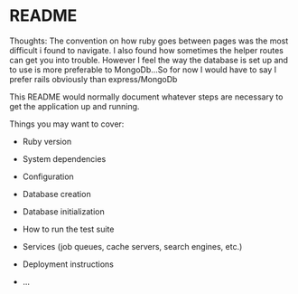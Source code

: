# README
Thoughts: The convention on how ruby goes between pages was the most difficult i found to navigate. I also found how sometimes the helper routes can get you into trouble. However I feel the way the database is set up and to use is more preferable to MongoDb...So for now I would have to say I prefer rails obviously than express/MongoDb


This README would normally document whatever steps are necessary to get the
application up and running.

Things you may want to cover:

* Ruby version

* System dependencies

* Configuration

* Database creation

* Database initialization

* How to run the test suite

* Services (job queues, cache servers, search engines, etc.)

* Deployment instructions

* ...
